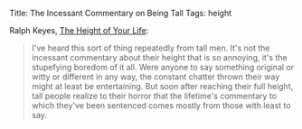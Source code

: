 Title: The Incessant Commentary on Being Tall
Tags: height

Ralph Keyes, [The Height of Your Life](http://www.ralphkeyes.com/height/):

> I've heard this sort of thing repeatedly from tall men. It's not the incessant commentary about their height that is so annoying, it's the stupefying boredom of it all. Were anyone to say something original or witty or different in any way, the constant chatter thrown their way might at least be entertaining. But soon after reaching their full height, tall people realize to their horror that the lifetime's commentary to which they've been sentenced comes mostly from those with least to say.